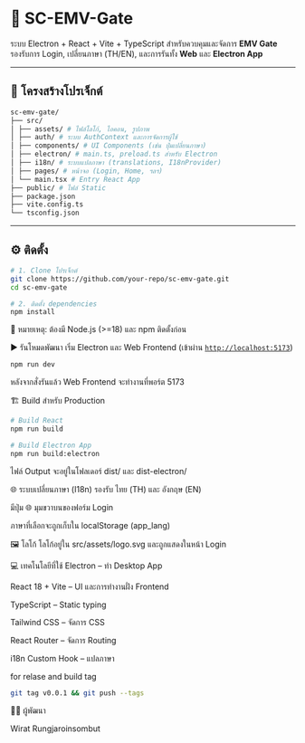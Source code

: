 # 🚪 SC-EMV-Gate

ระบบ Electron + React + Vite + TypeScript สำหรับควบคุมและจัดการ **EMV Gate**  
รองรับการ Login, เปลี่ยนภาษา (TH/EN), และการรันทั้ง **Web** และ **Electron App**

---

## 📂 โครงสร้างโปรเจ็กต์
```bash
sc-emv-gate/
├── src/
│ ├── assets/ # ไฟล์โลโก้, ไอคอน, รูปภาพ
│ ├── auth/ # ระบบ AuthContext และการจัดการผู้ใช้
│ ├── components/ # UI Components (เช่น ปุ่มเปลี่ยนภาษา)
│ ├── electron/ # main.ts, preload.ts สำหรับ Electron
│ ├── i18n/ # ระบบแปลภาษา (translations, I18nProvider)
│ ├── pages/ # หน้าจอ (Login, Home, ฯลฯ)
│ └── main.tsx # Entry React App
├── public/ # ไฟล์ Static
├── package.json
├── vite.config.ts
└── tsconfig.json
```

---

## ⚙️ ติดตั้ง

```bash
# 1. Clone โปรเจ็กต์
git clone https://github.com/your-repo/sc-emv-gate.git
cd sc-emv-gate

# 2. ติดตั้ง dependencies
npm install

```
📌 หมายเหตุ: ต้องมี Node.js (>=18) และ npm ติดตั้งก่อน

▶️ รันโหมดพัฒนา
เริ่ม Electron และ Web Frontend (เข้าผ่าน [`http://localhost:5173`](http://localhost:5173))

```bash
npm run dev
```

หลังจากสั่งรันแล้ว Web Frontend จะทำงานที่พอร์ต 5173

🏗 Build สำหรับ Production
```bash
# Build React
npm run build

# Build Electron App
npm run build:electron
```

ไฟล์ Output จะอยู่ในโฟลเดอร์ dist/ และ dist-electron/

🌐 ระบบเปลี่ยนภาษา (I18n)
รองรับ ไทย (TH) และ อังกฤษ (EN)

มีปุ่ม 🌐 มุมขวาบนของฟอร์ม Login

ภาษาที่เลือกจะถูกเก็บใน localStorage (app_lang)

🖼 โลโก้
โลโก้อยู่ใน src/assets/logo.svg และถูกแสดงในหน้า Login

💻 เทคโนโลยีที่ใช้
Electron – ทำ Desktop App

React 18 + Vite – UI และการทำงานฝั่ง Frontend

TypeScript – Static typing

Tailwind CSS – จัดการ CSS

React Router – จัดการ Routing

i18n Custom Hook – แปลภาษา

for relase and build tag

```bash
git tag v0.0.1 && git push --tags
```

👨‍💻 ผู้พัฒนา

Wirat Rungjaroinsombut

